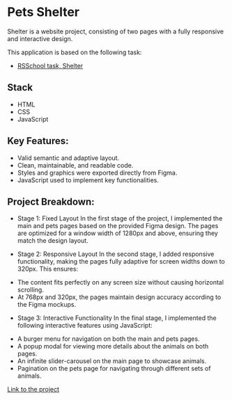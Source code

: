 # Pets Shelter

Shelter is a website project, consisting of two pages with a fully responsive and interactive design.

This application is based on the following task:

- [RSSchool task, Shelter](https://github.com/rolling-scopes-school/tasks/blob/master/tasks/shelter/shelter.md)

## Stack
 - HTML
 - CSS
 - JavaScript

## Key Features:
 - Valid semantic and adaptive layout.
 - Clean, maintainable, and readable code.
 - Styles and graphics were exported directly from Figma.
 - JavaScript used to implement key functionalities.

## Project Breakdown:

* Stage 1: Fixed Layout
In the first stage of the project, I implemented the main and pets pages based on the provided Figma design. The pages are optimized for a window width of 1280px and above, ensuring they match the design layout.

* Stage 2: Responsive Layout
In the second stage, I added responsive functionality, making the pages fully adaptive for screen widths down to 320px. This ensures:

 - The content fits perfectly on any screen size without causing horizontal scrolling.
 - At 768px and 320px, the pages maintain design accuracy according to the Figma mockups.

* Stage 3: Interactive Functionality
In the final stage, I implemented the following interactive features using JavaScript:

 - A burger menu for navigation on both the main and pets pages.
 - A popup modal for viewing more details about the animals on both pages.
 - An infinite slider-carousel on the main page to showcase animals.
 - Pagination on the pets page for navigating through different sets of animals.

[Link to the project](https://kate-shepel.github.io/Pets-Shelter/pages/main/index.html)
